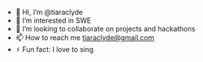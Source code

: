 - 👋 Hi, I’m @tiaraclyde
- 👀 I’m interested in SWE
- 💞️ I’m looking to collaborate on projects and hackathons
- 📫 How to reach me tiaraclyde@gmail.com
- ⚡ Fun fact: I love to sing

<!---
tiaraclyde/tiaraclyde is a ✨ special ✨ repository because its `README.md` (this file) appears on your GitHub profile.
You can click the Preview link to take a look at your changes.
--->
